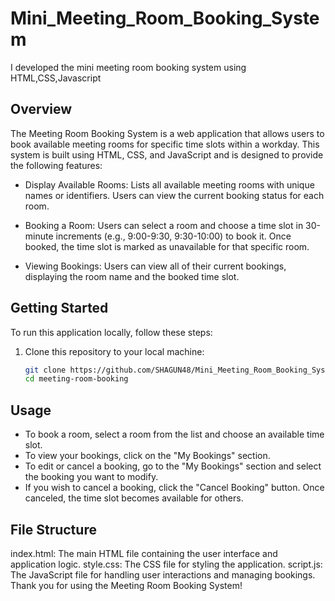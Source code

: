 # Mini_Meeting_Room_Booking_System
I developed the mini meeting room booking system using HTML,CSS,Javascript
## Overview

The Meeting Room Booking System is a web application that allows users to book available meeting rooms for specific time slots within a workday. This system is built using HTML, CSS, and JavaScript and is designed to provide the following features:

- Display Available Rooms: Lists all available meeting rooms with unique names or identifiers. Users can view the current booking status for each room.

- Booking a Room: Users can select a room and choose a time slot in 30-minute increments (e.g., 9:00-9:30, 9:30-10:00) to book it. Once booked, the time slot is marked as unavailable for that specific room.

- Viewing Bookings: Users can view all of their current bookings, displaying the room name and the booked time slot.

## Getting Started

To run this application locally, follow these steps:

1. Clone this repository to your local machine:

   ```bash
   git clone https://github.com/SHAGUN48/Mini_Meeting_Room_Booking_System/tree/master
   cd meeting-room-booking
## Usage

- To book a room, select a room from the list and choose an available time slot.
- To view your bookings, click on the "My Bookings" section.
- To edit or cancel a booking, go to the "My Bookings" section and select the booking you want to modify.
- If you wish to cancel a booking, click the "Cancel Booking" button. Once canceled, the time slot becomes available for others.
## File Structure
index.html: The main HTML file containing the user interface and application logic.
style.css: The CSS file for styling the application.
script.js: The JavaScript file for handling user interactions and managing bookings.
Thank you for using the Meeting Room Booking System!
